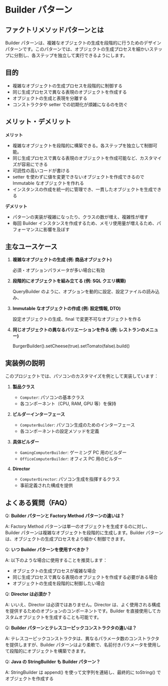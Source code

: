 # Builder パターン

## ファクトリメソッドパターンとは

Builder パターンは、複雑なオブジェクトの生成を段階的に行うためのデザインパターンです。このパターンでは、オブジェクトの生成プロセスを細かいステップに分割し、各ステップを独立して実行できるようにします。

## 目的

- 複雑なオブジェクトの生成プロセスを段階的に制御する
- 同じ生成プロセスで異なる表現のオブジェクトを作成する
- オブジェクトの生成と表現を分離する
- コンストラクタや setter での初期化が煩雑になるのを防ぐ

## メリット・デメリット

**メリット**

- 複雑なオブジェクトを段階的に構築できる。各ステップを独立して制御可能。
- 同じ生成プロセスで異なる表現のオブジェクトを作成可能など、カスタマイズが容易にできる
- 可読性の高いコードが書ける
- setter を使わずに値を変更できないオブジェクトを作成できるので Immutable なオブジェクトを作れる
- インスタンスの作成を統一的に管理でき、一貫したオブジェクトを生成できる

**デメリット**

- パターンの実装が複雑になったり、クラスの数が増え、複雑性が増す
- 毎回 Builder インスタンスを作成するため、メモリ使用量が増えるため、パフォーマンスに影響を及ぼす

## 主なユースケース

1. **複雑なオブジェクトの生成 (例: 商品オブジェクト)**

   必須・オプションパラメータが多い場合に有効

2. **段階的にオブジェクトを組み立てる (例: SQL クエリ構築)**

   QueryBuilder のように、オプションを動的に設定、設定ファイルの読み込み、

3. **Immutable なオブジェクトの作成 (例: 設定情報, DTO)**

   設定オブジェクトの生成、final で変更不可なオブジェクトを作る

4. **同じオブジェクトの異なるバリエーションを作る (例: レストランのメニュー)**

   BurgerBuilder().setCheese(true).setTomato(false).build()

## 実装例の説明

このプロジェクトでは、パソコンのカスタマイズを例として実装しています：

1. **製品クラス**

   - `Computer`: パソコンの基本クラス
   - 各コンポーネント（CPU, RAM, GPU 等）を保持

2. **ビルダーインターフェース**

   - `ComputerBuilder`: パソコン生成のためのインターフェース
   - 各コンポーネントの設定メソッドを定義

3. **具体ビルダー**

   - `GamingComputerBuilder`: ゲーミング PC 用のビルダー
   - `OfficeComputerBuilder`: オフィス PC 用のビルダー

4. **Director**
   - `ComputerDirector`: パソコン生成を指揮するクラス
   - 事前定義された構成を提供

## よくある質問（FAQ）

Q: **Builder パターンと Factory Method パターンの違いは？**

A: Factory Method パターンは単一のオブジェクトを生成するのに対し、Builder パターンは複雑なオブジェクトを段階的に生成します。Builder パターンは、オブジェクトの生成プロセスをより細かく制御できます。

Q: **いつ Builder パターンを使用すべきか？**

A: 以下のような場合に使用することを推奨します：

- オブジェクトの生成プロセスが複雑な場合
- 同じ生成プロセスで異なる表現のオブジェクトを作成する必要がある場合
- オブジェクトの生成を段階的に制御したい場合

Q: **Director は必須か？**

A: いいえ、Director は必須ではありません。Director は、よく使用される構成を提供するためのオプションのコンポーネントです。Builder を直接使用してカスタムオブジェクトを生成することも可能です。

Q: **Builder パターンとテレスコーピックコンストラクタの違いは？**

A: テレスコーピックコンストラクタは、異なるパラメータ数のコンストラクタを提供しますが、Builder パターンはより柔軟で、名前付きパラメータを使用して段階的にオブジェクトを構築できます。

Q: **Java の StringBuilder も Builder パターン？**

A: StringBuilder は append() を使って文字列を連結し、最終的に toString() でオブジェクトを作成する

